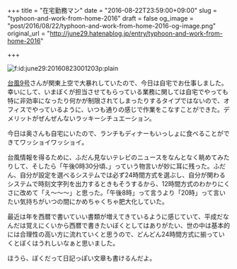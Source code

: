 +++
title = "在宅勤務マン"
date = "2016-08-22T23:59:00+09:00"
slug = "typhoon-and-work-from-home-2016"
draft = false
og_image = "post/2016/08/22/typhoon-and-work-from-home-2016-og-image.png"
original_url = "http://june29.hatenablog.jp/entry/typhoon-and-work-from-home-2016"

+++

<p><span itemscope itemtype="http://schema.org/Photograph"><img src="/post/2016/08/22/typhoon-and-work-from-home-2016-20160823001203.png" alt="f:id:june29:20160823001203p:plain" title="f:id:june29:20160823001203p:plain" class="hatena-fotolife" itemprop="image"></span></p>

<p><a class="keyword" href="http://d.hatena.ne.jp/keyword/%C2%E6%C9%F79%B9%E6">台風9号</a>さんが関東上空で大暴れしていたので、今日は自宅でお仕事しました。幸いにして、いまぼくが担当させてもらっている業務に関しては自宅でやっても特に非効率になったり何かが制限されてしまったりするタイプではないので、オフィスでやっているように、いつも通りの感じで作業をこなすことができた。デメリットがぜんぜんないラッキーシチュエーション。</p>

<p>今日は奥さんも自宅にいたので、ランチもディナーもいっしょに食べることができてワッショイワッショイ。</p>

<p>台風情報を得るために、ふだん見ないテレビのニュースをなんとなく眺めてみたりして、そしたら「午後0時30分頃、」っていう物言いが妙に耳に残った。ふだん、自分が設定を選べるシステムでは必ず24時間方式を選ぶし、自分が関わるシステムで時刻文字列を出力するときもそうするから、12時間方式のわかりにくさに改めて「え〜〜〜」と思った。「午後8時」って言うより「20時」って言いたい気持ちがいつの間にかめちゃくちゃ肥大化していた。</p>

<p>最近は年を西暦で書いていい書類が増えてきているように感じていて、平成だなんだは覚えにくいから西暦で書きたいぼくとしてはありがたい、世の中は基本的には合理性の高い方に流れていくと思うので、どんどん24時間方式に揃っていくとぼくはうれしいなぁと思いました。</p>

<p>ほうら、ぼくだって日記っぽい文章も書けるんだよ。</p>
